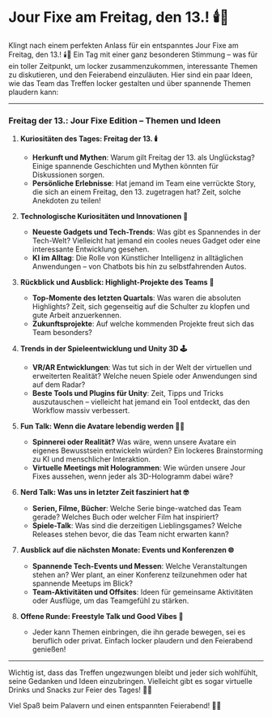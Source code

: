 # Jour Fixe am Freitag, den 13.! 🕯️🎃 

Klingt nach einem perfekten Anlass für ein entspanntes Jour Fixe am Freitag, den 13.! 🕯️🎃 Ein Tag mit einer ganz besonderen Stimmung – was für ein toller Zeitpunkt, um locker zusammenzukommen, interessante Themen zu diskutieren, und den Feierabend einzuläuten. Hier sind ein paar Ideen, wie das Team das Treffen locker gestalten und über spannende Themen plaudern kann:

---

### **Freitag der 13.: Jour Fixe Edition – Themen und Ideen**

1. **Kuriositäten des Tages: Freitag der 13. 🕯️**
   - **Herkunft und Mythen**: Warum gilt Freitag der 13. als Unglückstag? Einige spannende Geschichten und Mythen könnten für Diskussionen sorgen.
   - **Persönliche Erlebnisse**: Hat jemand im Team eine verrückte Story, die sich an einem Freitag, den 13. zugetragen hat? Zeit, solche Anekdoten zu teilen!

2. **Technologische Kuriositäten und Innovationen 🚀**
   - **Neueste Gadgets und Tech-Trends**: Was gibt es Spannendes in der Tech-Welt? Vielleicht hat jemand ein cooles neues Gadget oder eine interessante Entwicklung gesehen.
   - **KI im Alltag**: Die Rolle von Künstlicher Intelligenz in alltäglichen Anwendungen – von Chatbots bis hin zu selbstfahrenden Autos.

3. **Rückblick und Ausblick: Highlight-Projekte des Teams 🎯**
   - **Top-Momente des letzten Quartals**: Was waren die absoluten Highlights? Zeit, sich gegenseitig auf die Schulter zu klopfen und gute Arbeit anzuerkennen.
   - **Zukunftsprojekte**: Auf welche kommenden Projekte freut sich das Team besonders?

4. **Trends in der Spieleentwicklung und Unity 3D 🕹️**
   - **VR/AR Entwicklungen**: Was tut sich in der Welt der virtuellen und erweiterten Realität? Welche neuen Spiele oder Anwendungen sind auf dem Radar?
   - **Beste Tools und Plugins für Unity**: Zeit, Tipps und Tricks auszutauschen – vielleicht hat jemand ein Tool entdeckt, das den Workflow massiv verbessert.

5. **Fun Talk: Wenn die Avatare lebendig werden 🧑‍💻**
   - **Spinnerei oder Realität?** Was wäre, wenn unsere Avatare ein eigenes Bewusstsein entwickeln würden? Ein lockeres Brainstorming zu KI und menschlicher Interaktion.
   - **Virtuelle Meetings mit Hologrammen**: Wie würden unsere Jour Fixes aussehen, wenn jeder als 3D-Hologramm dabei wäre?

6. **Nerd Talk: Was uns in letzter Zeit fasziniert hat 🤓**
   - **Serien, Filme, Bücher**: Welche Serie binge-watched das Team gerade? Welches Buch oder welcher Film hat inspiriert?
   - **Spiele-Talk**: Was sind die derzeitigen Lieblingsgames? Welche Releases stehen bevor, die das Team nicht erwarten kann?

7. **Ausblick auf die nächsten Monate: Events und Konferenzen 🌐**
   - **Spannende Tech-Events und Messen**: Welche Veranstaltungen stehen an? Wer plant, an einer Konferenz teilzunehmen oder hat spannende Meetups im Blick?
   - **Team-Aktivitäten und Offsites**: Ideen für gemeinsame Aktivitäten oder Ausflüge, um das Teamgefühl zu stärken.

8. **Offene Runde: Freestyle Talk und Good Vibes 🎉**
   - Jeder kann Themen einbringen, die ihn gerade bewegen, sei es beruflich oder privat. Einfach locker plaudern und den Feierabend genießen!

---

Wichtig ist, dass das Treffen ungezwungen bleibt und jeder sich wohlfühlt, seine Gedanken und Ideen einzubringen. Vielleicht gibt es sogar virtuelle Drinks und Snacks zur Feier des Tages! 🥂🍕 

Viel Spaß beim Palavern und einen entspannten Feierabend! 🎉👥
